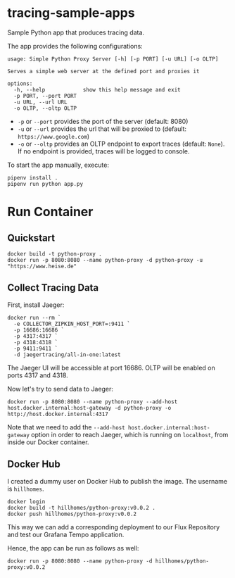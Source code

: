 # tracing-sample-apps
Sample Python app that produces tracing data.

The app provides the following configurations:
```
usage: Simple Python Proxy Server [-h] [-p PORT] [-u URL] [-o OLTP]

Serves a simple web server at the defined port and proxies it

options:
  -h, --help            show this help message and exit
  -p PORT, --port PORT
  -u URL, --url URL
  -o OLTP, --oltp OLTP
```
- `-p` or `--port` provides the port of the server (default: 8080)
- `-u` or `--url` provides the url that will be proxied to (default: `https://www.google.com`)
- `-o` or `--oltp` provides an OLTP endpoint to export traces (default: `None`). If no endpoint is provided, traces will be logged to console.

To start the app manually, execute:
```
pipenv install .
pipenv run python app.py
```

# Run Container
## Quickstart
```
docker build -t python-proxy .
docker run -p 8080:8080 --name python-proxy -d python-proxy -u "https://www.heise.de"
```

## Collect Tracing Data
First, install Jaeger:
```
docker run --rm `
  -e COLLECTOR_ZIPKIN_HOST_PORT=:9411 `
  -p 16686:16686 `
  -p 4317:4317 `
  -p 4318:4318 `
  -p 9411:9411 `
  -d jaegertracing/all-in-one:latest
```
The Jaeger UI will be accessible at port 16686. OLTP will be enabled on ports 4317 and 4318.

Now let's try to send data to Jaeger:
```
docker run -p 8080:8080 --name python-proxy --add-host host.docker.internal:host-gateway -d python-proxy -o http://host.docker.internal:4317
```
Note that we need to add the `--add-host host.docker.internal:host-gateway` option in order to reach Jaeger, which is running on `localhost`, from inside our Docker container.

## Docker Hub
I created a dummy user on Docker Hub to publish the image. The username is `hillhomes`.
```
docker login
docker build -t hillhomes/python-proxy:v0.0.2 .
docker push hillhomes/python-proxy:v0.0.2
```
This way we can add a corresponding deployment to our Flux Repository and test our Grafana Tempo application.

Hence, the app can be run as follows as well:
```
docker run -p 8080:8080 --name python-proxy -d hillhomes/python-proxy:v0.0.2
```